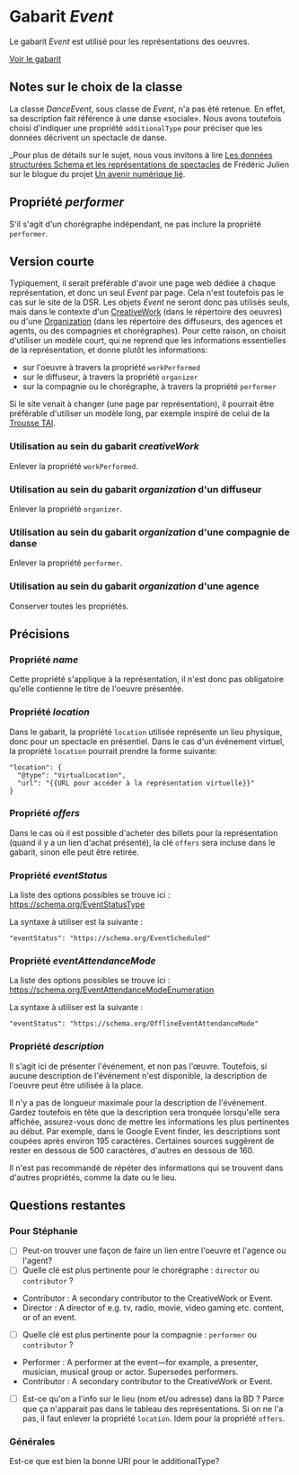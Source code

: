 # Gabarit _Event_

Le gabarit _Event_ est utilisé pour les représentations des oeuvres.

[Voir le gabarit](event.json)

## Notes sur le choix de la classe

La classe _DanceEvent_, sous classe de _Event_, n'a pas été retenue. En effet, sa description fait référence à une danse «sociale». Nous avons toutefois choisi d'indiquer une propriété `additionalType` pour préciser que les données décrivent un spectacle de danse.

_Pour plus de détails sur le sujet, nous vous invitons à lire [Les données structurées Schema et les représentations de spectacles](https://linkeddigitalfuture.ca/fr/2021/10/25/donnees-structurees-schema-et-spectacles/) de Frédéric Julien sur le blogue du projet [Un avenir numérique lié](https://linkeddigitalfuture.ca/fr/accueil/).

## Propriété _performer_

S'il s'agit d'un chorégraphe indépendant, ne pas inclure la propriété `performer`.

## Version courte

Typiquement, il serait préférable d'avoir une page web dédiée à chaque représentation, et donc un seul _Event_ par page. Cela n'est toutefois pas le cas sur le site de la DSR. Les objets _Event_ ne seront donc pas utilisés seuls, mais dans le contexte d'un [CreativeWork](../CreativeWork) (dans le répertoire des oeuvres) ou d'une [Organization](../Organization) (dans les répertoire des diffuseurs, des agences et agents, ou des compagnies et chorégraphes). Pour cette raison, on choisit d'utiliser un modèle court, qui ne reprend que les informations essentielles de la représentation, et donne plutôt les informations:

* sur l'oeuvre à travers la propriété `workPerformed`
* sur le diffuseur, à travers la propriété `organizer`
* sur la compagnie ou le chorégraphe, à travers la propriété `performer`

Si le site venait à changer (une page par représentation), il pourrait être préférable d'utiliser un modèle long, par exemple inspiré de celui de la [Trousse TAI](https://github.com/a10s-ca/trousse-tai).

### Utilisation au sein du gabarit _creativeWork_

Enlever la propriété ``workPerformed``.

### Utilisation au sein du gabarit _organization_ d'un diffuseur

Enlever la propriété ``organizer``.

### Utilisation au sein du gabarit _organization_ d'une compagnie de danse

Enlever la propriété ``performer``.

### Utilisation au sein du gabarit _organization_ d'une agence

Conserver toutes les propriétés.

## Précisions

### Propriété _name_

Cette propriété s'applique à la représentation, il n'est donc pas obligatoire qu'elle contienne le titre de l'oeuvre présentée.

### Propriété _location_

Dans le gabarit, la propriété `location` utilisée représente un lieu physique, donc pour un spectacle en présentiel. Dans le cas d'un événement virtuel, la propriété `location` pourrait prendre la forme suivante:

```
"location": {
  "@type": "VirtualLocation",
  "url": "{{URL pour accéder à la représentation virtuelle}}"
}
```

### Propriété _offers_

Dans le cas où il est possible d'acheter des billets pour la représentation (quand il y a un lien d'achat présenté), la clé ``offers`` sera incluse dans le gabarit, sinon elle peut être retirée.

### Propriété _eventStatus_

La liste des options possibles se trouve ici : https://schema.org/EventStatusType

La syntaxe à utiliser est la suivante :

```
"eventStatus": "https://schema.org/EventScheduled"
```

### Propriété _eventAttendanceMode_

La liste des options possibles se trouve ici : https://schema.org/EventAttendanceModeEnumeration

La syntaxe à utiliser est la suivante :

```
"eventStatus": "https://schema.org/OfflineEventAttendanceMode"
```

### Propriété _description_

Il s'agit ici de présenter l'événement, et non pas l'œuvre. Toutefois, si aucune description de l'événement n'est disponible, la description de l'oeuvre peut être utilisée à la place.

Il n'y a pas de longueur maximale pour la description de l'événement. Gardez toutefois en tête que la description sera tronquée lorsqu'elle sera affichée, assurez-vous donc de mettre les informations les plus pertinentes au début. Par exemple, dans le Google Event finder, les descriptions sont coupées après environ 195 caractères. Certaines sources suggèrent de rester en dessous de 500 caractères, d'autres en dessous de 160.

Il n'est pas recommandé de répéter des informations qui se trouvent dans d'autres propriétés, comme la date ou le lieu.

## Questions restantes

### Pour Stéphanie

- [ ] Peut-on trouver une façon de faire un lien entre l'oeuvre et l'agence ou l'agent?
- [ ] Quelle clé est plus pertinente pour le chorégraphe : `director` ou `contributor` ?
- Contributor : A secondary contributor to the CreativeWork or Event.
- Director : A director of e.g. tv, radio, movie, video gaming etc. content, or of an event.
- [ ] Quelle clé est plus pertinente pour la compagnie : `performer` ou `contributor` ?
- Performer : A performer at the event—for example, a presenter, musician, musical group or actor. Supersedes performers.
- Contributor : A secondary contributor to the CreativeWork or Event.
- [ ] Est-ce qu'on a l'info sur le lieu (nom et/ou adresse) dans la BD ? Parce que ça n'apparait pas dans le tableau des représentations. Si on ne l'a pas, il faut enlever la propriété `location`. Idem pour la propriété `offers`.

### Générales

Est-ce que est bien la bonne URI pour le additionalType?
